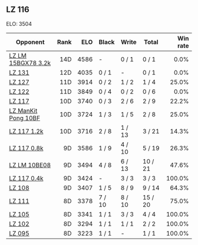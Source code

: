 ## LZ 116 ##

ELO: 3504

Opponent | Rank | ELO | Black | Write | Total | Win rate
---------|-----:|----:|-------|-------|-------|-------:
[LZ LM 15BGX78 3.2k](LZ%20LM%2015BGX78%203.2k.md) | 14D | 4586 | - | 0 / 1 | 0 / 1 | 0.0%
[LZ 131](LZ%20131.md) | 12D | 4035 | 0 / 1 | - | 0 / 1 | 0.0%
[LZ 127](LZ%20127.md) | 11D | 3914 | 0 / 2 | 1 / 2 | 1 / 4 | 25.0%
[LZ 122](LZ%20122.md) | 11D | 3849 | 0 / 4 | 0 / 2 | 0 / 6 | 0.0%
[LZ 117](LZ%20117.md) | 10D | 3740 | 0 / 3 | 2 / 6 | 2 / 9 | 22.2%
[LZ ManKit Pong 10BF](LZ%20ManKit%20Pong%2010BF.md) | 10D | 3724 | 1 / 3 | 1 / 5 | 2 / 8 | 25.0%
[LZ 117 1.2k](LZ%20117%201.2k.md) | 10D | 3716 | 2 / 8 | 1 / 13 | 3 / 21 | 14.3%
[LZ 117 0.8k](LZ%20117%200.8k.md) | 9D | 3586 | 1 / 9 | 4 / 10 | 5 / 19 | 26.3%
[LZ LM 10BE08](LZ%20LM%2010BE08.md) | 9D | 3494 | 4 / 8 | 6 / 13 | 10 / 21 | 47.6%
[LZ 117 0.4k](LZ%20117%200.4k.md) | 9D | 3424 | - | 3 / 3 | 3 / 3 | 100.0%
[LZ 108](LZ%20108.md) | 9D | 3407 | 1 / 5 | 8 / 9 | 9 / 14 | 64.3%
[LZ 111](LZ%20111.md) | 8D | 3378 | 7 / 10 | 8 / 10 | 15 / 20 | 75.0%
[LZ 105](LZ%20105.md) | 8D | 3341 | 1 / 1 | 3 / 3 | 4 / 4 | 100.0%
[LZ 102](LZ%20102.md) | 8D | 3294 | 1 / 1 | 1 / 1 | 2 / 2 | 100.0%
[LZ 095](LZ%20095.md) | 8D | 3223 | 1 / 1 | - | 1 / 1 | 100.0%
